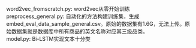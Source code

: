 word2vec_fromscratch.py: word2vec从零开始训练\
preprocess_general.py: 自动化的方法构建训练集，生成embed_eval_data_sample_general.csv。原始的数据集有1.6G，无法上传。原始数据集就是数据库中所有商品的英文名称对应其三级品类。\
model.py: Bi-LSTM实现文本十分类
